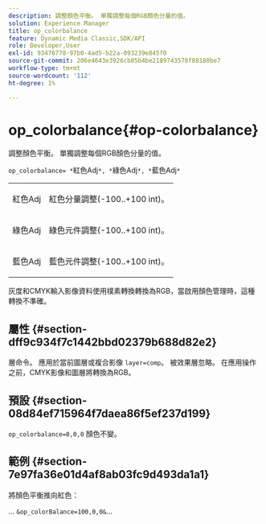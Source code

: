 ```yaml
---
description: 調整顏色平衡。 單獨調整每個RGB顏色分量的值。
solution: Experience Manager
title: op_colorbalance
feature: Dynamic Media Classic,SDK/API
role: Developer,User
exl-id: 93476778-97b0-4ad5-b22a-093239e845f0
source-git-commit: 206e4643e3926cb85b4be2189743578f88180be7
workflow-type: tm+mt
source-wordcount: '112'
ht-degree: 1%

---
```


# op_colorbalance{#op-colorbalance}

調整顏色平衡。 單獨調整每個RGB顏色分量的值。

`op_colorbalance= *`紅色Adj`*, *`綠色Adj`*, *`藍色Adj`*`

<table id="simpletable_BBDAA6FE9A0E48E3BD8304BDED776713"> 
 <tr class="strow"> 
  <td class="stentry"> <p><span class="varname"> 紅色Adj</span> </p></td> 
  <td class="stentry"> <p>紅色分量調整(-100..+100 int)。 </p></td> 
 </tr> 
 <tr class="strow"> 
  <td class="stentry"> <p><span class="varname"> 綠色Adj</span> </p></td> 
  <td class="stentry"> <p>綠色元件調整(-100..+100 int)。 </p></td> 
 </tr> 
 <tr class="strow"> 
  <td class="stentry"> <p><span class="varname"> 藍色Adj</span> </p></td> 
  <td class="stentry"> <p>藍色元件調整(-100..+100 int)。 </p></td> 
 </tr> 
</table>

灰度和CMYK輸入影像資料使用樸素轉換轉換為RGB，當啟用顏色管理時，這種轉換不準確。

## 屬性 {#section-dff9c934f7c1442bbd02379b688d82e2}

層命令。 應用於當前圖層或複合影像 `layer=comp`。 被效果層忽略。 在應用操作之前，CMYK影像和圖層將轉換為RGB。

## 預設 {#section-08d84ef715964f7daea86f5ef237d199}

`op_colorbalance=0,0,0` 顏色不變。

## 範例 {#section-7e97fa36e01d4af8ab03fc9d493da1a1}

將顏色平衡推向紅色：

… `&op_colorBalance=100,0,0&`…

